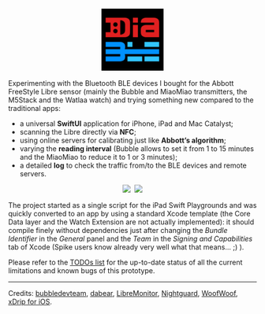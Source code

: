 <p align ="center"><img src="./DiaBLE//Assets.xcassets/AppIcon.appiconset/Icon.png" width="25%" /></p>

Experimenting with the Bluetooth BLE devices I bought for the Abbott FreeStyle Libre sensor (mainly  the Bubble and MiaoMiao transmitters, the M5Stack and the Watlaa watch) and trying something new compared to the traditional apps:

* a universal **SwiftUI** application for iPhone, iPad and Mac Catalyst;
* scanning the Libre directly via **NFC**;
* using online servers for calibrating just like **Abbott’s algorithm**;
* varying the **reading interval** (Bubble allows to set it from 1 to 15 minutes and the MiaoMiao to reduce it to 1 or 3 minutes);
* a detailed **log** to check the traffic from/to the BLE devices and remote servers.

<p align ="center"><img src="https://drive.google.com/uc?export=view&id=1qYQa7PXcXI34FuCf7lF9MFnGvXU8hSsH" width="25%" />&nbsp;&nbsp;<img src="https://drive.google.com/uc?export=view&id=1APov1uxAI2P8m3UwPb47dkgi1Cus9wxU" width="25%" /></p>

The project started as a single script for the iPad Swift Playgrounds and was quickly converted to an app by using a standard Xcode template (the Core Data layer and the Watch Extension are not actually implemented): it should compile finely without dependencies just after changing the _Bundle Identifier_ in the _General_ panel and the _Team_ in the _Signing and Capabilities_ tab of Xcode (Spike users know already very well what that means... ;) ).

Please refer to the [TODOs list](https://github.com/gui-dos/DiaBLE/blob/master/TODO.md) for the up-to-date status of all the current limitations and known bugs of this prototype.

---
Credits: [bubbledevteam](https://github.com/bubbledevteam?tab=repositories), [dabear](https://github.com/dabear?tab=repositories), [LibreMonitor](https://github.com/UPetersen/LibreMonitor/tree/Swift4), [Nightguard]( https://github.com/nightscout/nightguard), [WoofWoof](https://github.com/gshaviv/ninety-two), [xDrip for iOS](https://github.com/JohanDegraeve/xdripswift).
